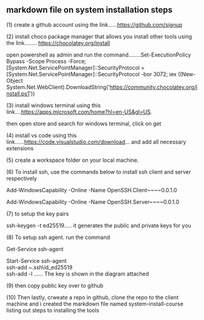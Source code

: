 ## markdown file on system installation steps
(1) create a github account using the link......https://github.com/signup

(2) install choco package manager that allows you install other tools using the link........ https://chocolatey.org/install

open powershell as admin and run the command........Set-ExecutionPolicy Bypass -Scope Process -Force; [System.Net.ServicePointManager]::SecurityProtocol = [System.Net.ServicePointManager]::SecurityProtocol -bor 3072; iex ((New-Object System.Net.WebClient).DownloadString('https://community.chocolatey.org/install.ps1'))

(3) install windows terminal using this link....https://apps.microsoft.com/home?hl=en-US&gl=US.

then open store and search for windows terminal, click on get

(4) install vs code using this link......https://code.visualstudio.com/download... and add all necessary extensions

(5) create a workspace folder on your local machine.

(6) To install ssh, use the commands below to install ssh client and server respectively

Add-WindowsCapability -Online -Name OpenSSH.Client~~~~0.0.1.0

Add-WindowsCapability -Online -Name OpenSSH.Server~~~~0.0.1.0

(7) to setup the key pairs

ssh-keygen -t ed25519..... it generates the public and private keys for you

(8) To setup ssh agent. run the command

Get-Service ssh-agent

Start-Service ssh-agent    
ssh-add ~\.ssh\id_ed25519  
ssh-add -l ...... The key is shown in the diagram attached

(9) then copy public key over to github

(10) Then lastly, crweate a repo in github, clone the repo to the client machine and i created the markdown file named system-install-course listing out steps to installing the tools
